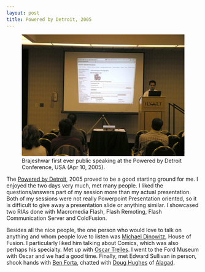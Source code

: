 ```yaml
---
layout: post
title: Powered by Detroit, 2005
---
```


<figure class="feature">
  <img src="/static/img/brajeshwar-powered-by-detroit-hyatt-2005-apr-10.jpg" alt="Brajeshwar" loading="lazy">
  <figcaption>
    Brajeshwar first ever public speaking at the Powered by Detroit Conference, USA (Apr 10, 2005).
  </figcaption>
</figure>

The [Powered by Detroit](http://www.poweredbydetroit.org/), 2005 proved to be a good starting ground for me. I enjoyed the two days very much, met many people. I liked the questions/answers part of my session more than my actual presentation. Both of my sessions were not really Powerpoint Presentation oriented, so it is difficult to give away a presentation slide or anything similar. I showcased two RIAs done with Macromedia Flash, Flash Remoting, Flash Communication Server and ColdFusion.

Besides all the nice people, the one person who would love to talk on anything and whom people love to listen was [Michael Dinowitz](http://houseoffusion.com/), House of Fusion. I particularly liked him talking about Comics, which was also perhaps his specialty. Met up with [Oscar Trelles](http://www.oscartrelles.com/). I went to the Ford Museum with Oscar and we had a good time. Finally, met Edward Sullivan in person, shook hands with [Ben Forta](https://en.wikipedia.org/wiki/Ben_Forta), chatted with [Doug Hughes](http://www.doughughes.net/) of [Alagad](http://www.alagad.com/).